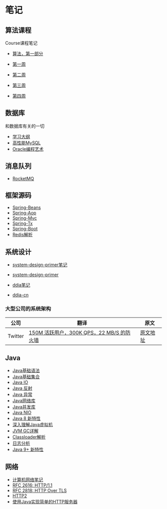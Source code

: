 # 笔记

## 算法课程

Course课程笔记

- [算法，第一部分](https://www.coursera.org/learn/algorithms-part1)

- [第一周](alg-part1/alg-part1-week1.md)
- [第二周](alg-part1/alg-part1-week2.md)
- [第三周](alg-part1/alg-part1-week3.md)
- [第四周](alg-part1/alg-part1-week4.md)


## 数据库

和数据库有关的一切

- [学习大纲](database/database.md)
- [高性能MySQL](database/op-mysql.md)
- [Oracle编程艺术](database/oracle-art.md)

## 消息队列

- [RocketMQ](message-queue/rockte-mq.md)

## 框架源码

- [Spring-Beans](source-read/spring-beans.md)
- [Spring-Aop](source-read/spring-aop.md)
- [Spring-Mvc](source-read/spring-mvc.md)
- [Spring-Tx](source-read/spring-tx.md)
- [Spring-Boot](source-read/spring-boot.md)
- [Redis解析](source-read/redis-source.md)

## 系统设计

- [system-design-primer笔记](system-design/system-design-primer.md)
- [system-design-primer](https://github.com/donnemartin/system-design-primer/blob/master/README-zh-Hans.md)

- [ddia笔记](system-design/ddia.md)
- [ddia-cn](https://vonng.gitbooks.io/ddia-cn/content/)

### 大型公司的系统架构

公司|翻译|原文
---|----|----
Twitter|[150M 活跃用户，300K QPS，22 MB/S 的防火墙](system-design/twitter-arch.md)|[原文地址](http://highscalability.com/blog/2013/7/8/the-architecture-twitter-uses-to-deal-with-150m-active-users.html)

## Java

- [Java基础语法](java/base.md)
- [Java基础集合](java/collection.md)
- [Java IO](java/io.md)
- [Java 反射](java/reflection.md)
- [Java 异常](java/exception.md)
- [Java网络库](java/network.md)
- [Java并发库](java/concurrent.md)
- [Java NIO](java/nio.md)
- [Java 8 新特性](java/java8.md)
- [深入理解Java虚拟机](java/deep-in-jvm.md)
- [JVM GC详解](java/jvm-gc.md)
- [Classloader解析](java/classloader.md)
- [日志分析](java/analysis-dump-log.md)
- [Java 9+ 新特性](java/java-new-features.md)

## 网络

- [计算机网络笔记](network/computer-networking.md)
- [RFC 2616: HTTP/1.1](network/computer-networking.md)
- [RFC 2818: HTTP Over TLS](network/computer-networking.md)
- [HTTP2](network/http2.md)
- [使用Java实现简单的HTTP服务器](network/simple-http-server.md)
